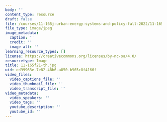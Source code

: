 ```yaml
---
body: ''
content_type: resource
draft: false
file: /courses/11-165j-urban-energy-systems-and-policy-fall-2022/11-165f21-th.jpg
file_type: image/jpeg
image_metadata:
  caption: ''
  credit: ''
  image-alt: ''
learning_resource_types: []
license: https://creativecommons.org/licenses/by-nc-sa/4.0/
resourcetype: Image
title: 11-165f21-th.jpg
uid: ed99963e-7e82-48b6-a850-b965c8f4166f
video_files:
  video_captions_file: ''
  video_thumbnail_file: ''
  video_transcript_file: ''
video_metadata:
  video_speakers: ''
  video_tags: ''
  youtube_description: ''
  youtube_id: ''
---
```

